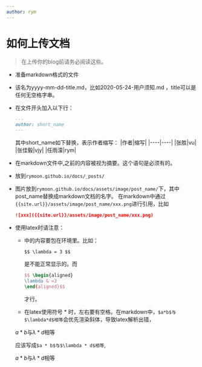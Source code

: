 ```yaml
---
author: rym
---
```


# 如何上传文档

> 在上传你的blog前请务必阅读这些。
<!-- more -->

* 准备markdown格式的文件
* 该名为yyyy-mm-dd-title.md，比如2020-05-24-用户须知.md  ，title可以是任何无空格字串。
* 在文件开头加入以下行：
  ````md
  ---
  author: short_name
  ---
  ````
  其中short_name如下替换，表示作者缩写：
  |作者|缩写|
  |----|----|
  |张胜|vu|
  |张佳毅|vjy|
  |任雨濛|rym|
* 在markdown文件中,<!-- more -->之前的内容被视为摘要。这个语句是必须有的。
* 放到`rymoon.github.io/docs/_posts/`
* 图片放到`rymoon.github.io/docs/assets/image/post_name/`下，其中 post_name替换成markdown文档的名字。
  在markdown中通过`{{site.url}}/assets/image/post_name/xxx.png`进行引用，比如
  ````markdown
  ![xxx]({{site.url}}/assets/image/post_name/xxx.png)
  ````
* 使用latex时请注意：
  * $$ $$ 中的内容要包在环境里。比如：
  
    `$$ \lambda = 3 $$`
    
    是不能正常显示的。而
    
    ````latex
    $$ \begin{aligned}
    \lambda & =3 
    \end(aligned}$$
    ````
    
    才行。
  * 在latex使用符号 * 时，左右要有空格。在markdown中，`$a*b$与$\lambda*d$相等`会优先渲染斜体，导致latex解析出错，
  
  $a*b$与$\lambda*d$相等
  
  应该写成`$a * b$与$\lambda * d$相等`,
  
  $a * b$与$\lambda * d$相等
